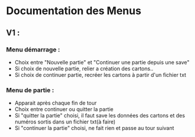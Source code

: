 # Documentation des Menus
## V1 : 
### Menu démarrage :  
* Choix entre "Nouvelle partie" et "Continuer une partie depuis une save"  
* Si choix de nouvelle partie, relier a création des cartons.. 
* Si choix de continuer partie, recréer les cartons à partir d'un fichier txt
### Menu de partie :  
* Apparait après chaque fin de tour
* Choix entre continuer ou quitter la partie
* Si "quitter la partie" choisi, il faut save les données des cartons et des numéros sortis dans un fichier txt(à faire)
* Si "continuer la partie" choisi, ne fait rien et passe au tour suivant
